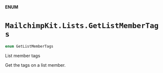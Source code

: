 **ENUM**

# `MailchimpKit.Lists.GetListMemberTags`

```swift
enum GetListMemberTags
```

List member tags

Get the tags on a list member.
